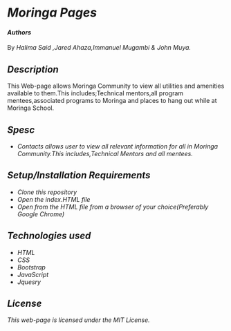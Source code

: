 # _Moringa Pages_

#### _Authors_

 By _Halima Said ,Jared Ahaza,Immanuel Mugambi & John Muya._

## _Description_

This Web-page  allows Moringa Community to view all utilities and amenities available to them.This includes;Technical mentors,all program mentees,associated programs to Moringa and places to hang out while at Moringa School.

## _Spesc_

-   _Contacts allows user to view all relevant information for all in Moringa Community.This includes,Technical Mentors and all mentees._

## _Setup/Installation Requirements_

-   _Clone this repository_
-   _Open the index.HTML file_
-   _Open from the HTML file from a browser of your choice(Preferably Google Chrome)_

## _Technologies used_

-   _HTML_
-   _CSS_
-   _Bootstrap_
-   _JavaScript_
-   _Jquesry_

## _License_

_This web-page is licensed under the MIT License._

